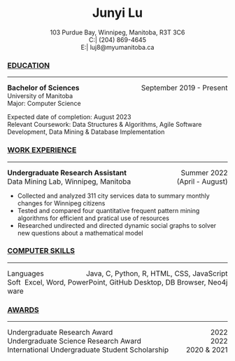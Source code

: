 # <center>Junyi Lu</center>  
<center>103 Purdue Bay, Winnipeg, Manitoba, R3T 3C6  </center>  

<center>C:| (204) 869-4645  </center>  

<center>E:| luj8@myumanitoba.ca  </center>  

### **<u>EDUCATION</u>**
***
<div style="font-size:16px"><span style="float:right">September 2019 - Present</span><strong>Bachelor of Sciences</strong></div>  
University of Manitoba<br>
Major: Computer Science  

Expected date of completion: August 2023<br>
Relevant Coursework: Data Structures & Algorithms, Agile Software Development, Data Mining & Database Implementation

### **<u>WORK EXPERIENCE</u>**
***
<div style="font-size:16px"><span style="float:right">Summer 2022</span><strong>Undergraduate Research Assistant</strong></div>  
<div style="font-size:16px"><span style="float:right">(April - August)</span>Data Mining Lab, Winnipeg, Manitoba</div>  

+ Collected and analyzed 311 city services data to summary monthly changes for Winnipeg citizens 
+ Tested and compared four quantitative frequent pattern mining algorithms for efficient and pratical use of resources 
+ Researched undirected and directed dynamic social graphs to solver new questions about a mathematical model

### **<u>COMPUTER SKILLS</u>**
***
<div style="font-size:16px"><span style="float:right"> Java, C, Python,  R, HTML, CSS, JavaScript</span>Languages</div>  
<div style="font-size:16px"><span style="float:right"> Excel, Word, PowerPoint, GitHub Desktop, DB Browser, Neo4j </span>Software</div>

### **<u>AWARDS</u>**
***
<div style="font-size:16px"><span style="float:right">2022</span>Undergraduate Research Award</div>
<div style="font-size:16px"><span style="float:right">2022</span>Undergraduate Science Research Award</div>
<div style="font-size:16px"><span style="float:right">2020 & 2021</span>International Undergraduate Student Scholarship</div>
